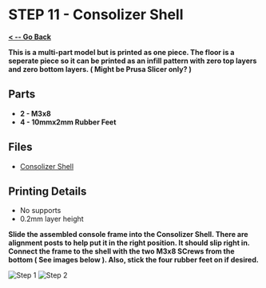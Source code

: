 # STEP 11 - Consolizer Shell

**[< -- Go Back](../README.md)**

**This is a multi-part model but is printed as one piece. The floor is a seperate piece so it can be printed as an infill pattern with zero top layers and zero bottom layers. ( Might be Prusa Slicer only? )**

## Parts

* **2 - M3x8**
* **4 - 10mmx2mm Rubber Feet**

## Files

* [Consolizer Shell](../Models%20-%20Common/Consolizer%20Shell.3mf)

## Printing Details

* No supports
* 0.2mm layer height

**Slide the assembled console frame into the Consolizer Shell. There are alignment posts to help put it in the right position. It should slip right in. Connect the frame to the shell with the two M3x8 SCrews from the bottom ( See images below ). Also, stick the four rubber feet on if desired.**

![Step 1](../Images/Common/Shell/Step1.png "Step 1")
![Step 2](../Images/Common/Shell/Step2.png "Step 2")
